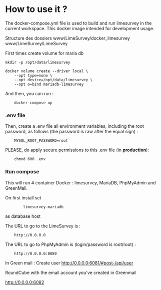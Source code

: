 # How to use it ?

The docker-compose.yml file is used to build and run limesurvey in the current workspace.
This docker image intended for development usage.

Structure des dossiers
www/LimeSurvey/docker_limesurvey
www/LimeSurvey/LimeSurvey

First times create volume for maria db

    mkdir -p /opt/data/limesurvey
    
    docker volume create --driver local \
        --opt type=none \
        --opt device=/opt/data/limesurvey \
        --opt o=bind mariadb-limesurvey

And then, you can run :

        docker-compose up

### .env file

Then, create a .env file all environment variables, including the root password, as follows (the password is raw after the equal sign) :

       `MYSQL_ROOT_PASSWORD=root`

PLEASE, do apply secure permissions to this .env file (in **production**):

        chmod 600 .env


### Run compose

This will run 4 container Docker : limesurvey, MariaDB, PhpMyAdmin and GreenMail.

On first install set
        
            limesurvey-mariadb
        
as database host

The URL to go to the LimeSurvey is :

        http://0.0.0.0

The URL to go to PhpMyAdmin is (login/password is root/root) :

        http://0.0.0.0:8080

In Green mail : Create user
http://0.0.0.0:6081/#post-/api/user

RoundCube with the email account you've created in Greenmail

http://0.0.0.0:6082
